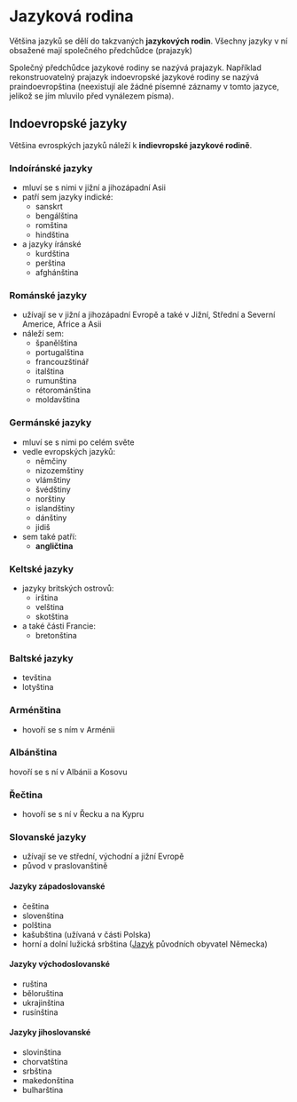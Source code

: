 # Jazyková rodina

Většina jazyků se dělí do takzvaných **jazykových rodin**. Všechny jazyky v ní obsažené mají společného předchůdce (prajazyk)

Společný předchůdce jazykové rodiny se nazývá prajazyk. Například rekonstruovatelný prajazyk indoevropské jazykové rodiny se nazývá praindoevropština (neexistují ale žádné písemné záznamy v tomto jazyce, jelikož se jím mluvilo před vynálezem písma).

## Indoevropské jazyky

Většina evrospkých jazyků náleží k **indievropské jazykové rodině**.

### Indoíránské jazyky

- mluví se s nimi v jižní a jihozápadní Asii
- patří sem jazyky indické:
	- sanskrt
	- bengálština
	- romština
	- hindština
- a jazyky íránské
	- kurdština
	- perština
	- afghánština

### Románské jazyky

- užívají se v jižní a jihozápadní Evropě a také v Jižní, Střední a Severní Americe, Africe a Asii
- náleží sem:
	- španělština
	- portugalština
	- francouzštinář
	- italština
	- rumunština
	- rétorománština
	- moldavština

### Germánské jazyky

- mluví se s nimi po celém světe
- vedle evropských jazyků:
	- němčiny
	- nizozemštiny
	- vlámštiny
	- švédštiny
	- norštiny
	- islandštiny
	- dánštiny
	- jidiš
- sem také patří:
	- **angličtina**

### Keltské jazyky

- jazyky britských ostrovů:
	- irština
	- velština
	- skotština
- a také části Francie:
	- bretonština

### Baltské jazyky

- tevština
- lotyština

### Arménština

- hovoří se s ním v Arménii

### Albánština

hovoří se s ní v Albánii a Kosovu

### Řečtina

- hovoří se s ní v Řecku a na Kypru

### Slovanské jazyky

- užívají se ve střední, východní a jižní Evropě
- původ v praslovanštině

#### Jazyky západoslovanské

- čeština
- slovenština
- polština
- kašubština (užívaná v části Polska)
- horní a dolní lužická srbština ([Jazyk](Jazyk.md) původních obyvatel Německa)

#### Jazyky východoslovanské

- ruština
- běloruština
- ukrajinština
- rusínština

#### Jazyky jihoslovanské

- slovinština
- chorvatština
- srbština
- makedonština
- bulharština